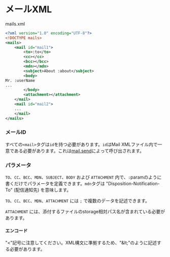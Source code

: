 # メールXML

mails.xml

```xml
<?xml version="1.0" encoding="UTF-8"?>
<!DOCTYPE mails>
<mails>
    <mail id="mail1">
        <to>:to</to>
        <cc></cc>
        <bcc></bcc>
        <mdn></mdn>
        <subject>About :about</subject>
        <body>
Mr. :userName
...
        </body>
        <attachment></attachment>
    </mail>
    <mail id="mail2">
    ...
    </mail>
</mails>
```

### メールID

すべての`<mail>`タグは`id`を持つ必要があります。`id`はMail XMLファイル内で一意である必要があります。これは[mail.send](mail.send.md)によって呼び出されます。

### パラメータ

`TO`、`CC`、`BCC`、`MDN`、`SUBJECT`、`BODY` および `ATTACHMENT` 内で、`:`paramのように書くだけでパラメータを定義できます。`mdn`タグは "Disposition-Notification-To" (配信通知先) を意味します。

`TO`、`CC`、`BCC`、`MDN`、`ATTACHMENT` には `;` で複数のデータを記述できます。

`ATTACHMENT` には、添付するファイルのstorage相対パス名が含まれている必要があります。

#### エンコード

"<"記号に注意してください。XML構文に準拠するため、"&amp;lt;"のように記述する必要があります。